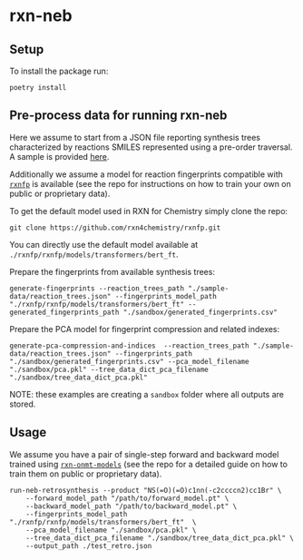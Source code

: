 # rxn-neb

## Setup

To install the package run:

```console
poetry install
```

## Pre-process data for running rxn-neb

Here we assume to start from a JSON file reporting synthesis trees characterized by reactions SMILES represented using a pre-order traversal. A sample is provided [here](./sample-data/reaction_trees.json).

Additionally we assume a model for reaction fingerprints compatible with [`rxnfp`](https://github.com/rxn4chemistry/rxnfp) is available (see the repo for instructions on how to train your own on public or proprietary data).

To get the default model used in RXN for Chemistry simply clone the repo:

```console
git clone https://github.com/rxn4chemistry/rxnfp.git
```

You can directly use the default model available at `./rxnfp/rxnfp/models/transformers/bert_ft`.

Prepare the fingerprints from available synthesis trees:

```console
generate-fingerprints --reaction_trees_path "./sample-data/reaction_trees.json" --fingerprints_model_path "./rxnfp/rxnfp/models/transformers/bert_ft" --generated_fingerprints_path "./sandbox/generated_fingerprints.csv"
```

Prepare the PCA model for fingerprint compression and related indexes:

```console
generate-pca-compression-and-indices  --reaction_trees_path "./sample-data/reaction_trees.json" --fingerprints_path "./sandbox/generated_fingerprints.csv" --pca_model_filename "./sandbox/pca.pkl" --tree_data_dict_pca_filename "./sandbox/tree_data_dict_pca.pkl"
```

NOTE: these examples are creating a `sandbox` folder where all outputs are stored.

## Usage

We assume you have a pair of single-step forward and backward model trained using [`rxn-onmt-models`](https://github.com/rxn4chemistry/rxn-onmt-models) (see the repo for a detailed guide on how to train them on public or proprietary data).

```console
run-neb-retrosynthesis --product "NS(=O)(=O)c1nn(-c2ccccn2)cc1Br" \
    --forward_model_path "/path/to/forward_model.pt" \
    --backward_model_path "/path/to/backward_model.pt" \
    --fingerprints_model_path "./rxnfp/rxnfp/models/transformers/bert_ft"  \
    --pca_model_filename "./sandbox/pca.pkl" \
    --tree_data_dict_pca_filename "./sandbox/tree_data_dict_pca.pkl" \
    --output_path ./test_retro.json
```
